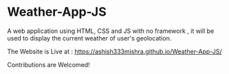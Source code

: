 # Weather-App-JS
A web application using HTML, CSS and JS with no framework , it will be used to display the current weather of user's geolocation. 

The Website is Live at : https://ashish333mishra.github.io/Weather-App-JS/

Contributions are Welcomed!

